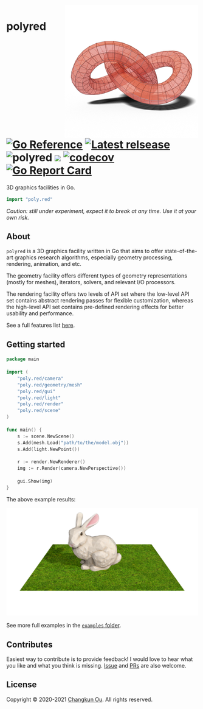 <img src="./internal/examples/favicon.png" alt="logo" height="350" align="right" />

# polyred [![Go Reference](https://pkg.go.dev/badge/github.com/changkun/polyred.svg)](https://pkg.go.dev/poly.red) [![Latest relsease](https://img.shields.io/github/v/tag/changkun/polyred?label=polyred)](https://github.com/changkun/polyred/releases) ![polyred](https://github.com/changkun/polyred/workflows/polyred/badge.svg?branch=master) ![](https://changkun.de/urlstat?mode=github&repo=changkun/polyred) [![codecov](https://codecov.io/gh/changkun/polyred/branch/master/graph/badge.svg?token=PSCJA90S57)](https://codecov.io/gh/changkun/polyred) [![Go Report Card](https://goreportcard.com/badge/github.com/changkun/polyred)](https://goreportcard.com/report/github.com/changkun/polyred)

3D graphics facilities in Go.

```go
import "poly.red"
```

_Caution: still under experiment, expect it to break at any time. Use it at your own risk._

## About

`polyred` is a 3D graphics facility written in Go that aims to offer state-of-the-art graphics research algorithms, especially geometry processing, rendering, animation, and etc.

The geometry facility offers different types of geometry representations (mostly for meshes), iterators, solvers, and relevant I/O processors.

The rendering facility offers two levels of API set where the low-level API set contains abstract rendering passes for flexible customization, whereas the high-level API set contains pre-defined rendering effects for better usability and performance.

See a full features list [here](https://github.com/changkun/polyred/wiki/Features).

## Getting started

```go
package main

import (
	"poly.red/camera"
	"poly.red/geometry/mesh"
	"poly.red/gui"
	"poly.red/light"
	"poly.red/render"
	"poly.red/scene"
)

func main() {
	s := scene.NewScene()
	s.Add(mesh.Load("path/to/the/model.obj"))
	s.Add(light.NewPoint())

	r := render.NewRenderer()
	img := r.Render(camera.NewPerspective())

	gui.Show(img)
}
```

The above example results:

![](./internal/examples/teaser.png)

See more full examples in the [`examples` folder](./internal/examples).

## Contributes

Easiest way to contribute is to provide feedback! I would love to hear
what you like and what you think is missing.
[Issue](https://github.com/changkun/polyred/issues/new) and
[PRs](https://github.com/changkun/polyred/pulls) are also welcome.

## License

Copyright &copy; 2020-2021 [Changkun Ou](https://changkun.de). All rights reserved.